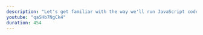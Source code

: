```yaml
---
description: "Let's get familiar with the way we'll run JavaScript code this course. We'll use the Firefox browser and get familiar with the scratchpad tool."
youtube: "qaSHb7NgCk4"
duration: 454
---
```

